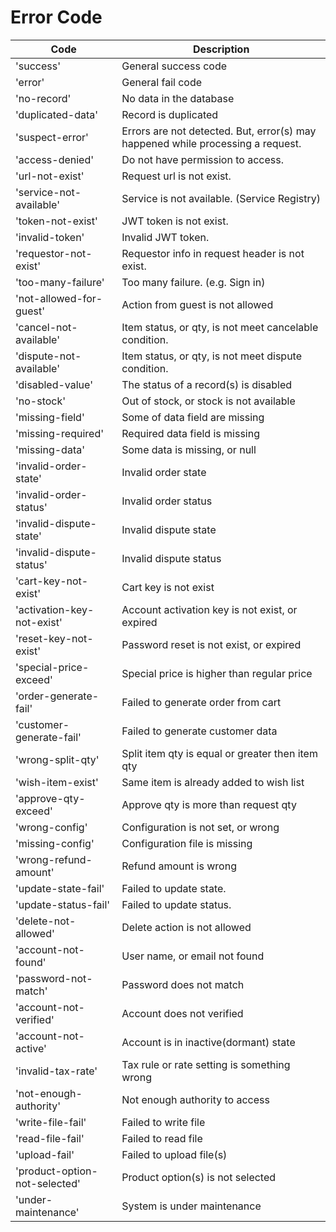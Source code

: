 # Error Code

| Code                          | Description                                                                     |
| ----------------------------- | ------------------------------------------------------------------------------- |
| 'success'                     | General success code                                                            |
| 'error'                       | General fail code                                                               |
| 'no-record'                   | No data in the database                                                         |
| 'duplicated-data'             | Record is duplicated                                                            |
| 'suspect-error'               | Errors are not detected. But, error(s) may happened while processing a request. |
| 'access-denied'               | Do not have permission to access.                                               |
| 'url-not-exist'               | Request url is not exist.                                                       |
| 'service-not-available'       | Service is not available. (Service Registry)                                    |
| 'token-not-exist'             | JWT token is not exist.                                                         |
| 'invalid-token'               | Invalid JWT token.                                                              |
| 'requestor-not-exist'         | Requestor info in request header is not exist.                                  |
| 'too-many-failure'            | Too many failure. (e.g. Sign in)                                                |
| 'not-allowed-for-guest'       | Action from guest is not allowed                                                |
| 'cancel-not-available'        | Item status, or qty, is not meet cancelable condition.                          |
| 'dispute-not-available'       | Item status, or qty, is not meet dispute condition.                             |
| 'disabled-value'              | The status of a record(s) is disabled                                           |
| 'no-stock'                    | Out of stock, or stock is not available                                         |
| 'missing-field'               | Some of data field are missing                                                  |
| 'missing-required'            | Required data field is missing                                                  |
| 'missing-data'                | Some data is missing, or null                                                   |
| 'invalid-order-state'         | Invalid order state                                                             |
| 'invalid-order-status'        | Invalid order status                                                            |
| 'invalid-dispute-state'       | Invalid dispute state                                                           |
| 'invalid-dispute-status'      | Invalid dispute status                                                          |
| 'cart-key-not-exist'          | Cart key is not exist                                                           |
| 'activation-key-not-exist'    | Account activation key is not exist, or expired                                 |
| 'reset-key-not-exist'         | Password reset is not exist, or expired                                         |
| 'special-price-exceed'        | Special price is higher than regular price                                      |
| 'order-generate-fail'         | Failed to generate order from cart                                              |
| 'customer-generate-fail'      | Failed to generate customer data                                                |
| 'wrong-split-qty'             | Split item qty is equal or greater then item qty                                |
| 'wish-item-exist'             | Same item is already added to wish list                                         |
| 'approve-qty-exceed'          | Approve qty is more than request qty                                            |
| 'wrong-config'                | Configuration is not set, or wrong                                              |
| 'missing-config'              | Configuration file is missing                                                   |
| 'wrong-refund-amount'         | Refund amount is wrong                                                          |
| 'update-state-fail'           | Failed to update state.                                                         |
| 'update-status-fail'          | Failed to update status.                                                        |
| 'delete-not-allowed'          | Delete action is not allowed                                                    |
| 'account-not-found'           | User name, or email not found                                                   |
| 'password-not-match'          | Password does not match                                                         |
| 'account-not-verified'        | Account does not verified                                                       |
| 'account-not-active'          | Account is in inactive(dormant) state                                           |
| 'invalid-tax-rate'            | Tax rule or rate setting is something wrong                                     |
| 'not-enough-authority'        | Not enough authority to access                                                  |
| 'write-file-fail'             | Failed to write file                                                            |
| 'read-file-fail'              | Failed to read file                                                             |
| 'upload-fail'                 | Failed to upload file(s)                                                        |
| 'product-option-not-selected' | Product option(s) is not selected                                               |
| 'under-maintenance'           | System is under maintenance                                                     |
